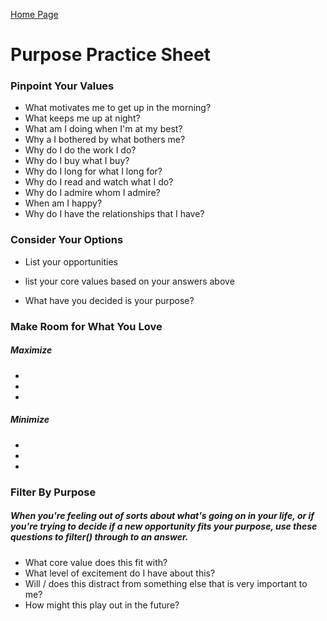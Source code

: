 [Home Page](https://sueduclos.github.io/reading-notes/)

# Purpose Practice Sheet

### Pinpoint Your Values
- What motivates me to get up in the morning? 
- What keeps me up at night? 
- What am I doing when I'm at my best? 
- Why a I bothered by what bothers me? 
- Why do I do the work I do? 
- Why do I buy what I buy? 
- Why do I long for what I long for? 
- Why do I read and watch what I do? 
- Why do I admire whom I admire? 
- When am I happy? 
- Why do I have the relationships that I have? 

### Consider Your Options 
- List your opportunities

- list your core values based on your answers above

- What have you decided is your purpose? 

### Make Room for What You Love
##### Maximize 
- 
- 
- 
##### Minimize 
- 
- 
- 
### Filter By Purpose 
##### When you're feeling out of sorts about what's going on in your life, or if you're trying to decide if a new opportunity fits your purpose, use these questions to filter() through to an answer.
- What core value does this fit with? 
- What level of excitement do I have about this? 
- Will / does this distract from something else that is very important to me? 
- How might this play out in the future? 
